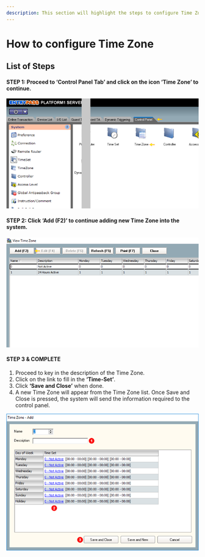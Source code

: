 ```yaml
---
description: This section will highlight the steps to configure Time Zone feature.
---
```


# How to configure Time Zone

## List of Steps

#### STEP 1: Proceed to **‘Control Panel Tab’** and click on the icon **‘Time Zone’** to continue.

![](../.gitbook/assets/untitled1%20%2811%29.png)



#### STEP 2: Click **‘Add \(F2\)’** to continue adding new Time Zone into the system.

![](../.gitbook/assets/untitled2a%20%289%29.png)



#### STEP 3 & COMPLETE

1. Proceed to key in the description of the Time Zone. 
2. Click on the link to fill in the **‘Time-Set’**. 
3. Click **‘Save and Close’** when done.
4. A new Time Zone will appear from the Time Zone list. Once Save and Close is pressed, the system will send the information required to the control panel.

![](../.gitbook/assets/untitled3a%20%284%29.png)




